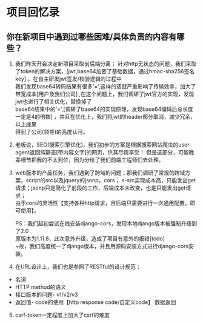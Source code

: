 # 项目回忆录

## 你在新项目中遇到过哪些困难/具体负责的内容有哪些？

1. 我们昨天开会决定新项目采取前后端分离；
   针对http无状态的问题，我们采取了token的解决方案，[jwt,base64加密了基础数据，通过hmac-sha256签名key]
   。在自主研发jwt签发/校验逻辑的过程中  
   我们发现base64转码结果有很多'=',这样的话就严重影响了传输效率，加大了带宽成本[用户及我们公司]
   ,在这个问题上，我们调研了jwt官方的实现，发现jwt也进行了相关优化，替换掉了  
   base64结果中的'=',[调研了base64的实现原理，发现base64编码后总长度一定是4的倍数]
   ，并且在优化上，我们将jwt的header部分取消，减少冗余，以上成果  
   得到了公司(领导)的高度认可。

2. 老板说，SEO(搜索引擎优化)，我们初步的方案是根据搜索网站爬虫的user-agent返回纯静态[带内容文字]的网页，供其尽情享受！
   但是这部分，可能晚辈细节把我的不太到位，因为分给了我们前端工程师们去处理。
3. web版本的产品任务，我们遇到了跨域的问题；那我们调研了常规的跨域方案，script的src以及jquery的jsonp，cors；
   s-src实现成本高，只能发出get请求；jsonp只是简化了前段的工作，后端成本未改变，也是只能发出get请求；    
   由于cors的灵活性【支持各种http请求，且后端只需要进行一次通用配置，即可使用】。


      PS：我们起初尝试在线安装django-cors，发现本地django版本被强制升级到了2.0  
      原版本为1.11.8，此次意外升级，造成了项目有意外的报错[todo]  
      ~故，我们高度统一了django版本，并且用源码安装方式进行django-cors安装。  

4. 在URL设计上，我们也是参照了RESTful的设计规范；

- 名词
- HTTP method的语义
- 接口版本的问题- v1/v2/v3
- 返回值- code的使用【http response code/自定义code】 数据返回

5. csrf-token一定程度上加大了csrf的难度